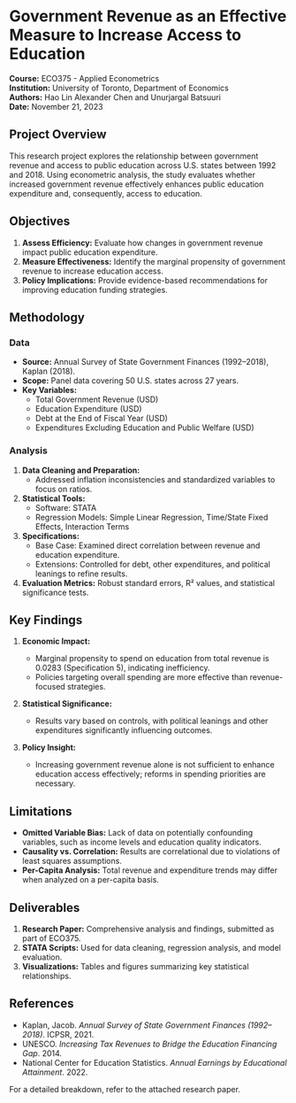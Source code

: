 # Government Revenue as an Effective Measure to Increase Access to Education

**Course:** ECO375 - Applied Econometrics  
**Institution:** University of Toronto, Department of Economics  
**Authors:** Hao Lin Alexander Chen and Unurjargal Batsuuri  
**Date:** November 21, 2023  

## Project Overview

This research project explores the relationship between government revenue and access to public education across U.S. states between 1992 and 2018. Using econometric analysis, the study evaluates whether increased government revenue effectively enhances public education expenditure and, consequently, access to education.

## Objectives

1. **Assess Efficiency:** Evaluate how changes in government revenue impact public education expenditure.  
2. **Measure Effectiveness:** Identify the marginal propensity of government revenue to increase education access.  
3. **Policy Implications:** Provide evidence-based recommendations for improving education funding strategies.

## Methodology

### Data
- **Source:** Annual Survey of State Government Finances (1992–2018), Kaplan (2018).  
- **Scope:** Panel data covering 50 U.S. states across 27 years.  
- **Key Variables:**
  - Total Government Revenue (USD)
  - Education Expenditure (USD)
  - Debt at the End of Fiscal Year (USD)
  - Expenditures Excluding Education and Public Welfare (USD)

### Analysis
1. **Data Cleaning and Preparation:** 
   - Addressed inflation inconsistencies and standardized variables to focus on ratios.
2. **Statistical Tools:** 
   - Software: STATA
   - Regression Models: Simple Linear Regression, Time/State Fixed Effects, Interaction Terms
3. **Specifications:**
   - Base Case: Examined direct correlation between revenue and education expenditure.
   - Extensions: Controlled for debt, other expenditures, and political leanings to refine results.
4. **Evaluation Metrics:** Robust standard errors, R² values, and statistical significance tests.

## Key Findings

1. **Economic Impact:**
   - Marginal propensity to spend on education from total revenue is 0.0283 (Specification 5), indicating inefficiency.
   - Policies targeting overall spending are more effective than revenue-focused strategies.  

2. **Statistical Significance:**
   - Results vary based on controls, with political leanings and other expenditures significantly influencing outcomes.

3. **Policy Insight:**
   - Increasing government revenue alone is not sufficient to enhance education access effectively; reforms in spending priorities are necessary.

## Limitations

- **Omitted Variable Bias:** Lack of data on potentially confounding variables, such as income levels and education quality indicators.
- **Causality vs. Correlation:** Results are correlational due to violations of least squares assumptions.
- **Per-Capita Analysis:** Total revenue and expenditure trends may differ when analyzed on a per-capita basis.

## Deliverables

1. **Research Paper:** Comprehensive analysis and findings, submitted as part of ECO375.  
2. **STATA Scripts:** Used for data cleaning, regression analysis, and model evaluation.  
3. **Visualizations:** Tables and figures summarizing key statistical relationships.

## References

- Kaplan, Jacob. *Annual Survey of State Government Finances (1992–2018)*. ICPSR, 2021.  
- UNESCO. *Increasing Tax Revenues to Bridge the Education Financing Gap*. 2014.  
- National Center for Education Statistics. *Annual Earnings by Educational Attainment*. 2022.  

For a detailed breakdown, refer to the attached research paper.

